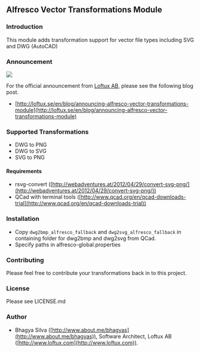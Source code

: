 ## Alfresco Vector Transformations Module

### Introduction
This module adds transformation support for vector file types including SVG and DWG (AutoCAD)

### Announcement

![](http://loftux.se/files/.thumbs/blog_images/20150209_vector_transformations/720x400e/blog_image.006.jpg)

For the official announcement from [Loftux AB](http://www.loftux.se?ref=avt-git), please see the following blog post.  
 
 - [http://loftux.se/en/blog/announcing-alfresco-vector-transformations-module](http://loftux.se/en/blog/announcing-alfresco-vector-transformations-module)

### Supported Transformations
- DWG to PNG
- DWG to SVG
- SVG to PNG

#### Requirements
- rsvg-convert ([http://webadventures.at/2012/04/29/convert-svg-png/](http://webadventures.at/2012/04/29/convert-svg-png/))
- QCad with terminal tools ([http://www.qcad.org/en/qcad-downloads-trial](http://www.qcad.org/en/qcad-downloads-trial))

### Installation
- Copy `dwg2bmp_alfresco_fallback` and `dwg2svg_alfresco_fallback` in containing folder for dwg2bmp and dwg2svg from QCad.
- Specify paths in alfresco-global.properties

### Contributing

Please feel free to contribute your transformations back in to this project.

### License

Please see LICENSE.md

### Author
- Bhagya Silva ([http://www.about.me/bhagyas](http://www.about.me/bhagyas)), Software Architect, Loftux AB ([http://www.loftux.com](http://www.loftux.com)).